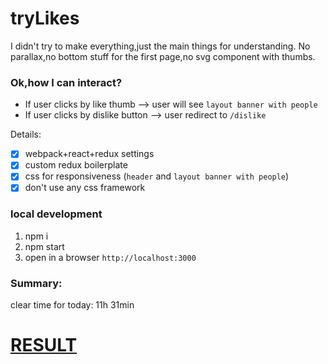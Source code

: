 # tryLikes
I didn't try to make everything,just the main things for understanding.
No parallax,no bottom stuff for the first page,no svg component with thumbs.
### Ok,how I can interact?
* If user clicks by like thumb --> user will see `layout banner with people`
* If user clicks by dislike button --> user redirect to `/dislike`

Details:
- [x] webpack+react+redux settings
- [x] custom redux boilerplate 
- [x] css for responsiveness (`header` and `layout banner with people`)
- [x] don't use any css framework 

### local development
1. npm i
2. npm start
3. open in a browser `http://localhost:3000`

### Summary:
clear time for today: 11h 31min 

# [RESULT](http://osmanov.github.io/)
